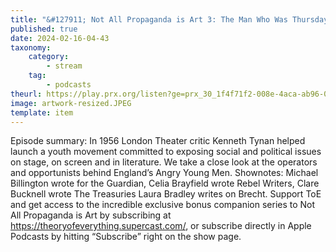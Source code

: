 ```yaml
---
title: "&#127911; Not All Propaganda is Art 3: The Man Who Was Thursday’s Children"
published: true
date: 2024-02-16-04-43
taxonomy:
    category:
        - stream
    tag:
        - podcasts
theurl: https://play.prx.org/listen?ge=prx_30_1f4f71f2-008e-4aca-ab96-03cc7e7f7e16&uf=http%3A%2F%2Ffeeds.prx.org%2FTOE
image: artwork-resized.JPEG
template: item
---
```


Episode summary: In 1956 London Theater critic Kenneth Tynan helped launch a youth movement committed to exposing social and political issues on stage, on screen and in literature. We take a close look at the operators and opportunists behind England&rsquo;s Angry Young Men. Shownotes: Michael Billington wrote for the Guardian, Celia Brayfield wrote Rebel Writers, Clare Bucknell wrote The Treasuries Laura Bradley writes on Brecht. Support ToE and get access to the incredible exclusive bonus companion series to Not All Propaganda is Art by subscribing at https://theoryofeverything.supercast.com/, or subscribe directly in Apple Podcasts by hitting &ldquo;Subscribe&rdquo; right on the show page.
